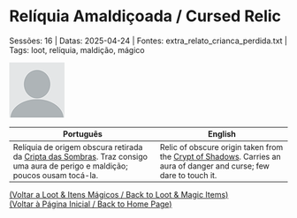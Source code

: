 
# Relíquia Amaldiçoada / Cursed Relic

Sessões: 16 | Datas: 2025-04-24 | Fontes: extra_relato_crianca_perdida.txt | Tags: loot, relíquia, maldição, mágico

![Relíquia Amaldiçoada](blank.png)

| Português | English |
|-----------|---------|
| Relíquia de origem obscura retirada da [Cripta das Sombras](cripta_das_sombras.md). Traz consigo uma aura de perigo e maldição; poucos ousam tocá-la. | Relic of obscure origin taken from the [Crypt of Shadows](cripta_das_sombras.md). Carries an aura of danger and curse; few dare to touch it. |

[(Voltar a Loot & Itens Mágicos / Back to Loot & Magic Items)](loot.md)  
[(Voltar à Página Inicial / Back to Home Page)](../../home.md)


























